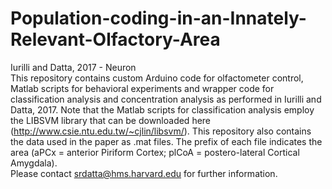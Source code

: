 # Population-coding-in-an-Innately-Relevant-Olfactory-Area
Iurilli and Datta, 2017 - Neuron     
This repository contains custom Arduino code for olfactometer control, Matlab scripts for behavioral experiments and wrapper code for classification analysis and concentration analysis as performed in Iurilli and Datta, 2017.
Note that the Matlab scripts for classification analysis employ the LIBSVM library that can be downloaded here (http://www.csie.ntu.edu.tw/~cjlin/libsvm/).
This repository also contains the data used in the paper as .mat files. The prefix of each file indicates the area (aPCx = anterior Piriform Cortex; plCoA = postero-lateral Cortical Amygdala).  
Please contact srdatta@hms.harvard.edu for further information.
